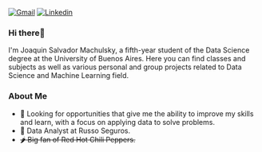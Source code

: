[![Gmail](https://img.shields.io/badge/Gmail-D14836?style=for-the-badge&logo=gmail&logoColor=white)](mailto:joaquinmachulsky@gmail.com)
[![Linkedin](https://img.shields.io/badge/-JoaquinMachulsky-blue?style=flat-square&logo=Linkedin&logoColor=white&link=https://www.linkedin.com/in/joaquin-machulsky/)](https://www.linkedin.com/in/joaquin-machulsky/)

### Hi there👋
I'm Joaquin Salvador Machulsky, a fifth-year student of the Data Science degree at the University of Buenos Aires.
Here you can find classes and subjects as well as various personal and group projects related to Data Science and Machine Learning field.

### About Me
- 🌱 Looking for opportunities that give me the ability to improve my skills and learn, with a focus on applying data to solve problems.
- 💼 Data Analyst at Russo Seguros.
- ~~🌶️ Big fan of Red Hot Chili Peppers.~~

